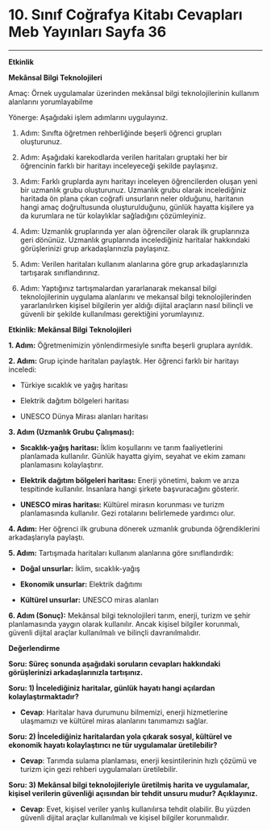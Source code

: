# 10. Sınıf Coğrafya Kitabı Cevapları Meb Yayınları Sayfa 36

---

**Etkinlik**

**Mekânsal Bilgi Teknolojileri**

Amaç: Örnek uygulamalar üzerinden mekânsal bilgi teknolojilerinin kullanım alanlarını yorumlayabilme

 Yönerge: Aşağıdaki işlem adımlarını uygulayınız.

1. Adım: Sınıfta öğretmen rehberliğinde beşerli öğrenci grupları oluşturunuz.

 2. Adım: Aşağıdaki karekodlarda verilen haritaları gruptaki her bir öğrencinin farklı bir haritayı inceleyeceği şekilde paylaşınız.

 3. Adım: Farklı gruplarda aynı haritayı inceleyen öğrencilerden oluşan yeni bir uzmanlık grubu oluşturunuz. Uzmanlık grubu olarak incelediğiniz haritada ön plana çıkan coğrafi unsurların neler olduğunu, haritanın hangi amaç doğrultusunda oluşturulduğunu, günlük hayatta kişilere ya da kurumlara ne tür kolaylıklar sağladığını çözümleyiniz.

 4. Adım: Uzmanlık gruplarında yer alan öğrenciler olarak ilk gruplarınıza geri dönünüz. Uzmanlık gruplarında incelediğiniz haritalar hakkındaki görüşlerinizi grup arkadaşlarınızla paylaşınız.

 5. Adım: Verilen haritaları kullanım alanlarına göre grup arkadaşlarınızla tartışarak sınıflandırınız.

 6. Adım: Yaptığınız tartışmalardan yararlanarak mekansal bilgi teknolojilerinin uygulama alanlarını ve mekansal bilgi teknolojilerinden yararlanılırken kişisel bilgilerin yer aldığı dijital araçların nasıl bilinçli ve güvenli bir şekilde kullanılması gerektiğini yorumlayınız.

**Etkinlik: Mekânsal Bilgi Teknolojileri**

**1. Adım:** Öğretmenimizin yönlendirmesiyle sınıfta beşerli gruplara ayrıldık.

**2. Adım:** Grup içinde haritaları paylaştık. Her öğrenci farklı bir haritayı inceledi:

-   Türkiye sıcaklık ve yağış haritası

-   Elektrik dağıtım bölgeleri haritası

-   UNESCO Dünya Mirası alanları haritası

**3. Adım (Uzmanlık Grubu Çalışması):**

-   **Sıcaklık-yağış haritası:** İklim koşullarını ve tarım faaliyetlerini planlamada kullanılır. Günlük hayatta giyim, seyahat ve ekim zamanı planlamasını kolaylaştırır.

-   **Elektrik dağıtım bölgeleri haritası:** Enerji yönetimi, bakım ve arıza tespitinde kullanılır. İnsanlara hangi şirkete başvuracağını gösterir.

-   **UNESCO miras haritası:** Kültürel mirasın korunması ve turizm planlamasında kullanılır. Gezi rotalarını belirlemede yardımcı olur.

**4. Adım:** Her öğrenci ilk grubuna dönerek uzmanlık grubunda öğrendiklerini arkadaşlarıyla paylaştı.

**5. Adım:** Tartışmada haritaları kullanım alanlarına göre sınıflandırdık:

-   **Doğal unsurlar:** İklim, sıcaklık-yağış

-   **Ekonomik unsurlar:** Elektrik dağıtımı

-   **Kültürel unsurlar:** UNESCO miras alanları

**6. Adım (Sonuç):** Mekânsal bilgi teknolojileri tarım, enerji, turizm ve şehir planlamasında yaygın olarak kullanılır. Ancak kişisel bilgiler korunmalı, güvenli dijital araçlar kullanılmalı ve bilinçli davranılmalıdır.

**Değerlendirme**

**Soru: Süreç sonunda aşağıdaki soruların cevapları hakkındaki görüşlerinizi arkadaşlarınızla tartışınız.**

**Soru: 1) İncelediğiniz haritalar, günlük hayatı hangi açılardan kolaylaştırmaktadır?**

-   **Cevap**: Haritalar hava durumunu bilmemizi, enerji hizmetlerine ulaşmamızı ve kültürel miras alanlarını tanımamızı sağlar.

**Soru: 2) İncelediğiniz haritalardan yola çıkarak sosyal, kültürel ve ekonomik hayatı kolaylaştırıcı ne tür uygulamalar üretilebilir?**

-   **Cevap**: Tarımda sulama planlaması, enerji kesintilerinin hızlı çözümü ve turizm için gezi rehberi uygulamaları üretilebilir.

**Soru: 3) Mekânsal bilgi teknolojileriyle üretilmiş harita ve uygulamalar, kişisel verilerin güvenliği açısından bir tehdit unsuru mudur? Açıklayınız.**

-   **Cevap**: Evet, kişisel veriler yanlış kullanılırsa tehdit olabilir. Bu yüzden güvenli dijital araçlar kullanılmalı ve kişisel bilgiler korunmalıdır.